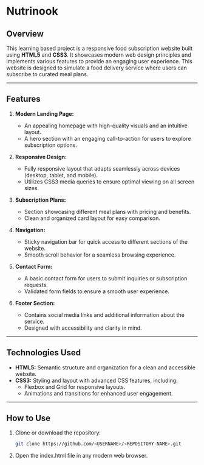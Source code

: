 # Nutrinook

## Overview
This learning based project is a responsive food subscription website built using **HTML5** and **CSS3**. It showcases modern web design principles and implements various features to provide an engaging user experience. This website is designed to simulate a food delivery service where users can subscribe to curated meal plans.

---

## Features
1. **Modern Landing Page:**
   - An appealing homepage with high-quality visuals and an intuitive layout.
   - A hero section with an engaging call-to-action for users to explore subscription options.

2. **Responsive Design:**
   - Fully responsive layout that adapts seamlessly across devices (desktop, tablet, and mobile).
   - Utilizes CSS3 media queries to ensure optimal viewing on all screen sizes.

3. **Subscription Plans:**
   - Section showcasing different meal plans with pricing and benefits.
   - Clean and organized card layout for easy comparison.

4. **Navigation:**
   - Sticky navigation bar for quick access to different sections of the website.
   - Smooth scroll behavior for a seamless browsing experience.

5. **Contact Form:**
   - A basic contact form for users to submit inquiries or subscription requests.
   - Validated form fields to ensure a smooth user experience.

6. **Footer Section:**
   - Contains social media links and additional information about the service.
   - Designed with accessibility and clarity in mind.

---

## Technologies Used
- **HTML5:** Semantic structure and organization for a clean and accessible website.
- **CSS3:** Styling and layout with advanced CSS features, including:
  - Flexbox and Grid for responsive layouts.
  - Animations and transitions for enhanced user engagement.

---

## How to Use
1. Clone or download the repository:
   ```bash
   git clone https://github.com/<USERNAME>/<REPOSITORY-NAME>.git
2. Open the index.html file in any modern web browser.
